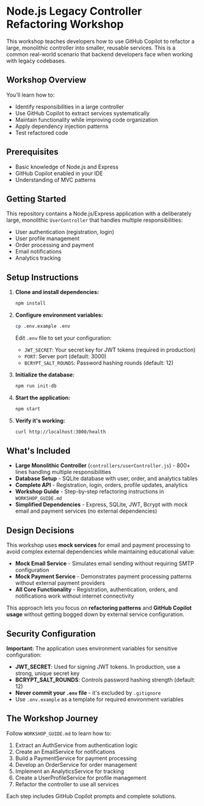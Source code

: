 # Node.js Legacy Controller Refactoring Workshop

This workshop teaches developers how to use GitHub Copilot to refactor a large, monolithic controller into smaller, reusable services. This is a common real-world scenario that backend developers face when working with legacy codebases.

## Workshop Overview

You'll learn how to:
- Identify responsibilities in a large controller
- Use GitHub Copilot to extract services systematically
- Maintain functionality while improving code organization
- Apply dependency injection patterns
- Test refactored code

## Prerequisites

- Basic knowledge of Node.js and Express
- GitHub Copilot enabled in your IDE
- Understanding of MVC patterns

## Getting Started

This repository contains a Node.js/Express application with a deliberately large, monolithic `UserController` that handles multiple responsibilities:

- User authentication (registration, login)
- User profile management
- Order processing and payment
- Email notifications
- Analytics tracking

## Setup Instructions

1. **Clone and install dependencies:**

   ```bash
   npm install
   ```

2. **Configure environment variables:**
   ```bash
   cp .env.example .env
   ```
   Edit `.env` file to set your configuration:
   - `JWT_SECRET`: Your secret key for JWT tokens (required in production)
   - `PORT`: Server port (default: 3000)
   - `BCRYPT_SALT_ROUNDS`: Password hashing rounds (default: 12)

3. **Initialize the database:**
   ```bash
   npm run init-db
   ```

4. **Start the application:**
   ```bash
   npm start
   ```

5. **Verify it's working:**
   ```bash
   curl http://localhost:3000/health
   ```

## What's Included

- **Large Monolithic Controller** (`controllers/userController.js`) - 800+ lines handling multiple responsibilities
- **Database Setup** - SQLite database with user, order, and analytics tables
- **Complete API** - Registration, login, orders, profile updates, analytics
- **Workshop Guide** - Step-by-step refactoring instructions in `WORKSHOP_GUIDE.md`
- **Simplified Dependencies** - Express, SQLite, JWT, Bcrypt with mock email and payment services (no external dependencies)

## Design Decisions

This workshop uses **mock services** for email and payment processing to avoid complex external dependencies while maintaining educational value:

- **Mock Email Service** - Simulates email sending without requiring SMTP configuration
- **Mock Payment Service** - Demonstrates payment processing patterns without external payment providers
- **All Core Functionality** - Registration, authentication, orders, and notifications work without internet connectivity

This approach lets you focus on **refactoring patterns** and **GitHub Copilot usage** without getting bogged down by external service configuration.

## Security Configuration

**Important:** The application uses environment variables for sensitive configuration:

- **JWT_SECRET**: Used for signing JWT tokens. In production, use a strong, unique secret key
- **BCRYPT_SALT_ROUNDS**: Controls password hashing strength (default: 12)
- **Never commit your `.env` file** - it's excluded by `.gitignore`
- Use `.env.example` as a template for required environment variables

## The Workshop Journey

Follow `WORKSHOP_GUIDE.md` to learn how to:
1. Extract an AuthService from authentication logic
2. Create an EmailService for notifications  
3. Build a PaymentService for payment processing
4. Develop an OrderService for order management
5. Implement an AnalyticsService for tracking
6. Create a UserProfileService for profile management
7. Refactor the controller to use all services

Each step includes GitHub Copilot prompts and complete solutions.